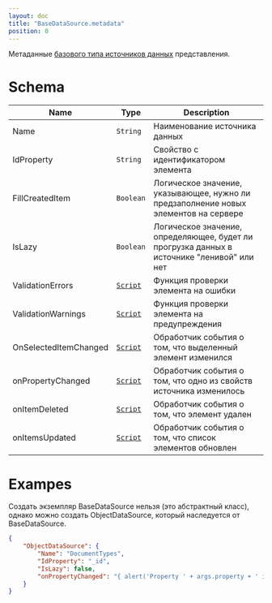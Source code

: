 ```yaml
---
layout: doc
title: "BaseDataSource.metadata"
position: 0
---
```


Метаданные [базового типа источников данных](../) представления.

# Schema

|Name|Type|Description|
|----|----|-----------|
|Name|`String`|Наименование источника данных|
|IdProperty|`String`|Свойство с идентификатором элемента|
|FillCreatedItem|`Boolean`|Логическое значение, указывающее, нужно ли предзаполнение новых элементов на сервере|
|IsLazy|`Boolean`|Логическое значение, определяющее, будет ли прогрузка данных в источнике "ленивой" или нет|
|ValidationErrors|[`Script`](../../../Script/)|Функция проверки элемента на ошибки|
|ValidationWarnings|[`Script`](../../../Script/)|Функция проверки элемента на предупреждения|
|OnSelectedItemChanged|[`Script`](../../../Script/)|Обработчик события о том, что выделенный элемент изменился|
|onPropertyChanged|[`Script`](../../../Script/)|Обработчик события о том, что одно из свойств источника изменилось|
|onItemDeleted|[`Script`](../../../Script/)|Обработчик события о том, что элемент удален|
|onItemsUpdated|[`Script`](../../../Script/)|Обработчик события о том, что список элементов обновлен|

# Exampes

Создать экземпляр BaseDataSource нельзя (это абстрактный класс), однако можно создать ObjectDataSource, который наследуется от BaseDataSource.

```json
{
    "ObjectDataSource": {
	    "Name": "DocumentTypes",
	    "IdProperty": "_id",
	    "IsLazy": false,
	    "onPropertyChanged": "{ alert('Property ' + args.property + ' is changed!'); }"
	}
}

```
